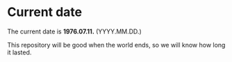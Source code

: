 # Current date

The current date is **1976.07.11.** (YYYY.MM.DD.)

This repository will be good when the world ends, so we will know how long it lasted.